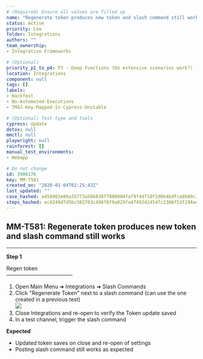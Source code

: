 ```yaml
---
# (Required) Ensure all values are filled up
name: "Regenerate token produces new token and slash command still works"
status: Active
priority: Low
folder: Integrations
authors: ""
team_ownership: 
- Integration Frameworks

# (Optional)
priority_p1_to_p4: P3 - Deep Functions (Do extensive scenarios work?)
location: Integrations
component: null
tags: []
labels: 
- Hackfest
- No-Automated-Executions
- TM4J-Key-Mapped-In-Cypress-Unstable

# (Optional) Test type and tools
cypress: Update
detox: null
mmctl: null
playwright: null
rainforest: []
manual_test_environments: 
- Webapp

# Do not change
id: 3906176
key: MM-T581
created_on: "2020-01-04T02:25:43Z"
last_updated: ""
case_hashed: a458901e86a35773a586838f7880904faf9f4d710f2d0b4bdfce8b09c10492462f5ea50b51faa7e7637e8834973c18f9
steps_hashed: ec9249d7d5bc582703c498f8f9a029fa47492d2454fc2386f53f294ae3315d34e38f5c4ab53521bfd818fabc5604deca
---
```


<!-- (Auto-generated) Based on frontmatter's "key" and "name" -->

## MM-T581: Regenerate token produces new token and slash command still works

---

**Step 1**

Regen token\
–––––––––––––––––––––––––

1. Open Main Menu ➜ Integrations ➜ Slash Commands
2. Click "Regenerate Token" next to a slash command (can use the one created in a previous test)\
   ![](https://smartbear-tm4j-prod-us-west-2-attachment-rich-text.s3.us-west-2.amazonaws.com/embedded-f3277290f945470c4add5d21ef3dc7ca7b74388fc7152bfb6b99ae58c66a95a8-1588679153832-1588679153832.png)
3. Close Integrations and re-open to verify the Token update saved
4. In a test channel, trigger the slash command

**Expected**

- Updated token saves on close and re-open of settings
- Posting slash command still works as expected

